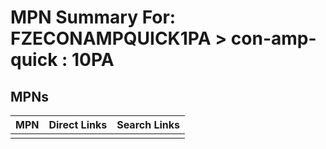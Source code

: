 



# MPN Summary For: FZECONAMPQUICK1PA > con-amp-quick : 10PA

## MPNs
  

|MPN|Direct Links|Search Links|
| :--- | :--- | :--- |
||||
